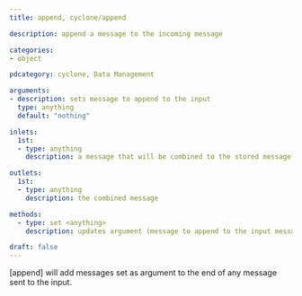 ```yaml
---
title: append, cyclone/append

description: append a message to the incoming message

categories:
- object

pdcategory: cyclone, Data Management

arguments:
- description: sets message to append to the input
  type: anything
  default: "nothing"

inlets:
  1st:
  - type: anything
    description: a message that will be combined to the stored message

outlets:
  1st:
  - type: anything
    description: the combined message

methods:
  - type: set <anything>
    description: updates argument (message to append to the input message)

draft: false
---
```


[append] will add messages set as argument to the end of any message sent to the input.

